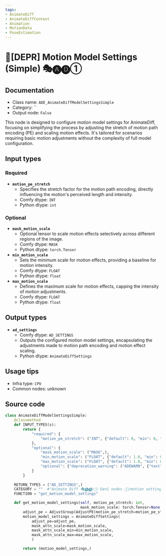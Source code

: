 ```yaml
---
tags:
- AnimateDiff
- AnimateDiffContext
- Animation
- MotionData
- PoseEstimation
---
```


# 🚫[DEPR] Motion Model Settings (Simple) 🎭🅐🅓①
## Documentation
- Class name: `ADE_AnimateDiffModelSettingsSimple`
- Category: ``
- Output node: `False`

This node is designed to configure motion model settings for AnimateDiff, focusing on simplifying the process by adjusting the stretch of motion path encoding (PE) and scaling motion effects. It's tailored for scenarios requiring basic motion adjustments without the complexity of full model configuration.
## Input types
### Required
- **`motion_pe_stretch`**
    - Specifies the stretch factor for the motion path encoding, directly influencing the motion's perceived length and intensity.
    - Comfy dtype: `INT`
    - Python dtype: `int`
### Optional
- **`mask_motion_scale`**
    - Optional tensor to scale motion effects selectively across different regions of the image.
    - Comfy dtype: `MASK`
    - Python dtype: `torch.Tensor`
- **`min_motion_scale`**
    - Sets the minimum scale for motion effects, providing a baseline for motion intensity.
    - Comfy dtype: `FLOAT`
    - Python dtype: `float`
- **`max_motion_scale`**
    - Defines the maximum scale for motion effects, capping the intensity of motion adjustments.
    - Comfy dtype: `FLOAT`
    - Python dtype: `float`
## Output types
- **`ad_settings`**
    - Comfy dtype: `AD_SETTINGS`
    - Outputs the configured motion model settings, encapsulating the adjustments made to motion path encoding and motion effect scaling.
    - Python dtype: `AnimateDiffSettings`
## Usage tips
- Infra type: `CPU`
- Common nodes: unknown


## Source code
```python
class AnimateDiffModelSettingsSimple:
    @classmethod
    def INPUT_TYPES(s):
        return {
            "required": {
                "motion_pe_stretch": ("INT", {"default": 0, "min": 0, "step": 1}),
            },
            "optional": {
                "mask_motion_scale": ("MASK",),
                "min_motion_scale": ("FLOAT", {"default": 1.0, "min": 0.0, "step": 0.001}),
                "max_motion_scale": ("FLOAT", {"default": 1.0, "min": 0.0, "step": 0.001}),
                "optional": {"deprecation_warning": ("ADEWARN", {"text": "Deprecated"})},
            }
        }
    
    RETURN_TYPES = ("AD_SETTINGS",)
    CATEGORY = ""  #"Animate Diff 🎭🅐🅓/① Gen1 nodes ①/motion settings/experimental"
    FUNCTION = "get_motion_model_settings"

    def get_motion_model_settings(self, motion_pe_stretch: int,
                                  mask_motion_scale: torch.Tensor=None, min_motion_scale: float=1.0, max_motion_scale: float=1.0):
        adjust_pe = AdjustGroup(AdjustPE(motion_pe_stretch=motion_pe_stretch))
        motion_model_settings = AnimateDiffSettings(
            adjust_pe=adjust_pe,
            mask_attn_scale=mask_motion_scale,
            mask_attn_scale_min=min_motion_scale,
            mask_attn_scale_max=max_motion_scale,
            )

        return (motion_model_settings,)

```
